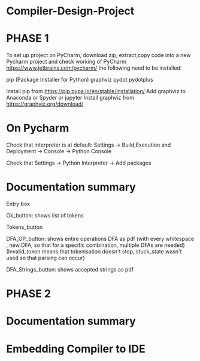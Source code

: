 # Compiler-Design-Project

# PHASE 1 
To set up project on PyCharm, download zip, extract,copy code into a new Pycharm project 
and check working of PyCharm https://www.jetbrains.com/pycharm/ 
the following need to be installed:

pip (Package Installer for Python)
graphviz
pydot
pydotplus

Install pip from https://pip.pypa.io/en/stable/installation/
Add graphviz to Anaconda or Spyder or jupyter
Install graphviz from https://graphviz.org/download/

# On Pycharm

Check that interpreter is at default:
Settings -> Build,Execution and Deployment -> Console -> Python Console 

Check that 
Settings -> Python Interpreter -> Add packages 

# Documentation summary

Entry box

Ok_button: shows list of tokens

Tokens_button

DFA_OP_button: shows entire operations DFA as pdf  (with every whitespace , new DFA, so that for a specific combination, multiple DFAs are needed)
                                                   (Invalid_token means that tokenisation doesn't stop, stuck_state wasn't used so that parsing can occur)

DFA_Strings_button: shows accepted strings as pdf

# PHASE 2

# Documentation summary

# Embedding Compiler to IDE
